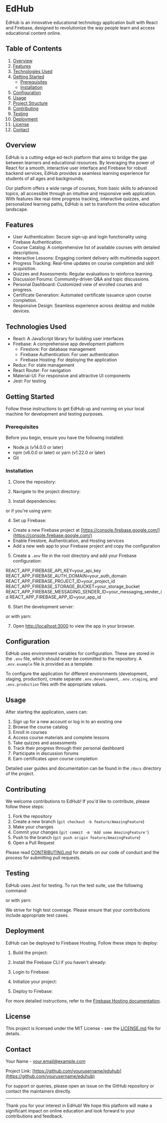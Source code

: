 # EdHub

EdHub is an innovative educational technology application built with React and Firebase, designed to revolutionize the way people learn and access educational content online.

## Table of Contents
1. [Overview](#overview)
2. [Features](#features)
3. [Technologies Used](#technologies-used)
4. [Getting Started](#getting-started)
   - [Prerequisites](#prerequisites)
   - [Installation](#installation)
5. [Configuration](#configuration)
6. [Usage](#usage)
7. [Project Structure](#project-structure)
8. [Contributing](#contributing)
9. [Testing](#testing)
10. [Deployment](#deployment)
11. [License](#license)
12. [Contact](#contact)

## Overview

EdHub is a cutting-edge ed-tech platform that aims to bridge the gap between learners and educational resources. By leveraging the power of React for a smooth, interactive user interface and Firebase for robust backend services, EdHub provides a seamless learning experience for students of all ages and backgrounds.

Our platform offers a wide range of courses, from basic skills to advanced topics, all accessible through an intuitive and responsive web application. With features like real-time progress tracking, interactive quizzes, and personalized learning paths, EdHub is set to transform the online education landscape.

## Features

- User Authentication: Secure sign-up and login functionality using Firebase Authentication.
- Course Catalog: A comprehensive list of available courses with detailed descriptions.
- Interactive Lessons: Engaging content delivery with multimedia support.
- Progress Tracking: Real-time updates on course completion and skill acquisition.
- Quizzes and Assessments: Regular evaluations to reinforce learning.
- Discussion Forums: Community-driven Q&A and topic discussions.
- Personal Dashboard: Customized view of enrolled courses and progress.
- Certificate Generation: Automated certificate issuance upon course completion.
- Responsive Design: Seamless experience across desktop and mobile devices.

## Technologies Used

- React: A JavaScript library for building user interfaces
- Firebase: A comprehensive app development platform
  - Firestore: For database management
  - Firebase Authentication: For user authentication
  - Firebase Hosting: For deploying the application
- Redux: For state management
- React Router: For navigation
- Material-UI: For responsive and attractive UI components
- Jest: For testing

## Getting Started

Follow these instructions to get EdHub up and running on your local machine for development and testing purposes.

### Prerequisites

Before you begin, ensure you have the following installed:
- Node.js (v14.0.0 or later)
- npm (v6.0.0 or later) or yarn (v1.22.0 or later)
- Git

### Installation

1. Clone the repository:

2. Navigate to the project directory:

3. Install dependencies:

or if you're using yarn:

4. Set up Firebase:
- Create a new Firebase project at [https://console.firebase.google.com/](https://console.firebase.google.com/)
- Enable Firestore, Authentication, and Hosting services
- Add a new web app to your Firebase project and copy the configuration

5. Create a `.env` file in the root directory and add your Firebase configuration:

REACT_APP_FIREBASE_API_KEY=your_api_key
REACT_APP_FIREBASE_AUTH_DOMAIN=your_auth_domain
REACT_APP_FIREBASE_PROJECT_ID=your_project_id
REACT_APP_FIREBASE_STORAGE_BUCKET=your_storage_bucket
REACT_APP_FIREBASE_MESSAGING_SENDER_ID=your_messaging_sender_id
REACT_APP_FIREBASE_APP_ID=your_app_id

6. Start the development server:

or with yarn:

7. Open [http://localhost:3000](http://localhost:3000) to view the app in your browser.

## Configuration

EdHub uses environment variables for configuration. These are stored in the `.env` file, which should never be committed to the repository. A `.env.example` file is provided as a template.

To configure the application for different environments (development, staging, production), create separate `.env.development`, `.env.staging`, and `.env.production` files with the appropriate values.

## Usage

After starting the application, users can:

1. Sign up for a new account or log in to an existing one
2. Browse the course catalog
3. Enroll in courses
4. Access course materials and complete lessons
5. Take quizzes and assessments
6. Track their progress through their personal dashboard
7. Participate in discussion forums
8. Earn certificates upon course completion

Detailed user guides and documentation can be found in the `/docs` directory of the project.

## Contributing

We welcome contributions to EdHub! If you'd like to contribute, please follow these steps:

1. Fork the repository
2. Create a new branch (`git checkout -b feature/AmazingFeature`)
3. Make your changes
4. Commit your changes (`git commit -m 'Add some AmazingFeature'`)
5. Push to the branch (`git push origin feature/AmazingFeature`)
6. Open a Pull Request

Please read [CONTRIBUTING.md](CONTRIBUTING.md) for details on our code of conduct and the process for submitting pull requests.

## Testing

EdHub uses Jest for testing. To run the test suite, use the following command:

or with yarn:

We strive for high test coverage. Please ensure that your contributions include appropriate test cases.

## Deployment

EdHub can be deployed to Firebase Hosting. Follow these steps to deploy:

1. Build the project:

2. Install the Firebase CLI if you haven't already:

3. Login to Firebase:

4. Initialize your project:

5. Deploy to Firebase:

For more detailed instructions, refer to the [Firebase Hosting documentation](https://firebase.google.com/docs/hosting).

## License

This project is licensed under the MIT License - see the [LICENSE.md](LICENSE.md) file for details.

## Contact

Your Name - your.email@example.com

Project Link: [https://github.com/yourusername/eduhub](https://github.com/yourusername/eduhub)

For support or queries, please open an issue on the GitHub repository or contact the maintainers directly.

---

Thank you for your interest in EdHub! We hope this platform will make a significant impact on online education and look forward to your contributions and feedback.